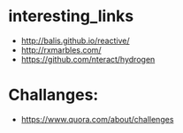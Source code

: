 # interesting_links

* http://balis.github.io/reactive/
* http://rxmarbles.com/
* https://github.com/nteract/hydrogen


# Challanges:

* https://www.quora.com/about/challenges
